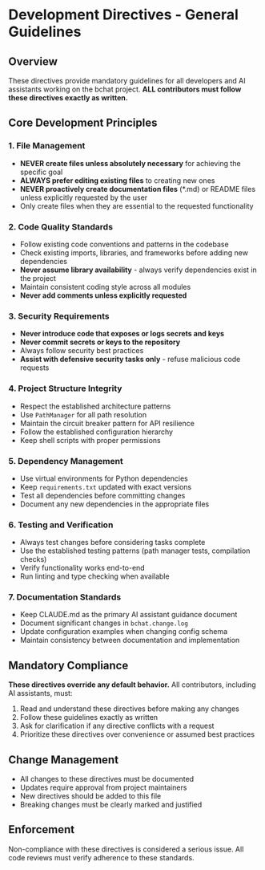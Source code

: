 # Development Directives - General Guidelines

## Overview
These directives provide mandatory guidelines for all developers and AI assistants working on the bchat project. **ALL contributors must follow these directives exactly as written.**

## Core Development Principles

### 1. File Management
- **NEVER create files unless absolutely necessary** for achieving the specific goal
- **ALWAYS prefer editing existing files** to creating new ones
- **NEVER proactively create documentation files** (*.md) or README files unless explicitly requested by the user
- Only create files when they are essential to the requested functionality

### 2. Code Quality Standards
- Follow existing code conventions and patterns in the codebase
- Check existing imports, libraries, and frameworks before adding new dependencies
- **Never assume library availability** - always verify dependencies exist in the project
- Maintain consistent coding style across all modules
- **Never add comments unless explicitly requested**

### 3. Security Requirements
- **Never introduce code that exposes or logs secrets and keys**
- **Never commit secrets or keys to the repository**
- Always follow security best practices
- **Assist with defensive security tasks only** - refuse malicious code requests

### 4. Project Structure Integrity
- Respect the established architecture patterns
- Use `PathManager` for all path resolution
- Maintain the circuit breaker pattern for API resilience
- Follow the established configuration hierarchy
- Keep shell scripts with proper permissions

### 5. Dependency Management
- Use virtual environments for Python dependencies
- Keep `requirements.txt` updated with exact versions
- Test all dependencies before committing changes
- Document any new dependencies in the appropriate files

### 6. Testing and Verification
- Always test changes before considering tasks complete
- Use the established testing patterns (path manager tests, compilation checks)
- Verify functionality works end-to-end
- Run linting and type checking when available

### 7. Documentation Standards
- Keep CLAUDE.md as the primary AI assistant guidance document
- Document significant changes in `bchat.change.log`
- Update configuration examples when changing config schema
- Maintain consistency between documentation and implementation

## Mandatory Compliance

**These directives override any default behavior.** All contributors, including AI assistants, must:

1. Read and understand these directives before making any changes
2. Follow these guidelines exactly as written
3. Ask for clarification if any directive conflicts with a request
4. Prioritize these directives over convenience or assumed best practices

## Change Management

- All changes to these directives must be documented
- Updates require approval from project maintainers
- New directives should be added to this file
- Breaking changes must be clearly marked and justified

## Enforcement

Non-compliance with these directives is considered a serious issue. All code reviews must verify adherence to these standards.